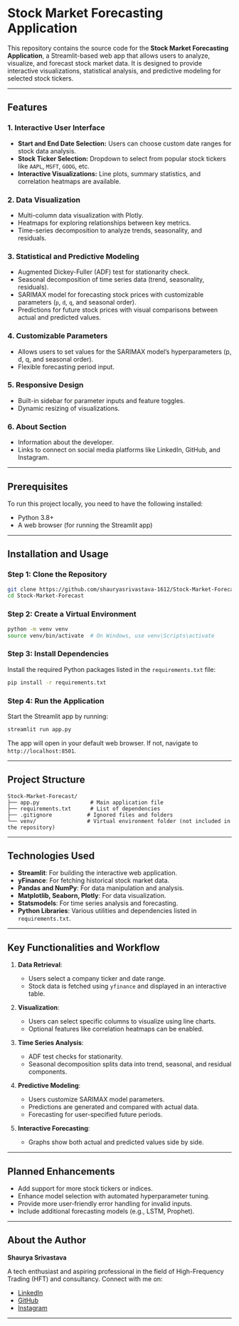 # Stock Market Forecasting Application

This repository contains the source code for the **Stock Market Forecasting Application**, a Streamlit-based web app that allows users to analyze, visualize, and forecast stock market data. It is designed to provide interactive visualizations, statistical analysis, and predictive modeling for selected stock tickers.

---

## Features

### 1. **Interactive User Interface**

- **Start and End Date Selection:** Users can choose custom date ranges for stock data analysis.
- **Stock Ticker Selection:** Dropdown to select from popular stock tickers like `AAPL`, `MSFT`, `GOOG`, etc.
- **Interactive Visualizations:** Line plots, summary statistics, and correlation heatmaps are available.

### 2. **Data Visualization**

- Multi-column data visualization with Plotly.
- Heatmaps for exploring relationships between key metrics.
- Time-series decomposition to analyze trends, seasonality, and residuals.

### 3. **Statistical and Predictive Modeling**

- Augmented Dickey-Fuller (ADF) test for stationarity check.
- Seasonal decomposition of time series data (trend, seasonality, residuals).
- SARIMAX model for forecasting stock prices with customizable parameters (`p`, `d`, `q`, and seasonal order).
- Predictions for future stock prices with visual comparisons between actual and predicted values.

### 4. **Customizable Parameters**

- Allows users to set values for the SARIMAX model’s hyperparameters (p, d, q, and seasonal order).
- Flexible forecasting period input.

### 5. **Responsive Design**

- Built-in sidebar for parameter inputs and feature toggles.
- Dynamic resizing of visualizations.

### 6. **About Section**

- Information about the developer.
- Links to connect on social media platforms like LinkedIn, GitHub, and Instagram.

---

## Prerequisites

To run this project locally, you need to have the following installed:

- Python 3.8+
- A web browser (for running the Streamlit app)

---

## Installation and Usage

### Step 1: Clone the Repository

```bash
git clone https://github.com/shauryasrivastava-1612/Stock-Market-Forecast.git
cd Stock-Market-Forecast
```

### Step 2: Create a Virtual Environment

```bash
python -m venv venv
source venv/bin/activate  # On Windows, use venv\Scripts\activate
```

### Step 3: Install Dependencies

Install the required Python packages listed in the `requirements.txt` file:

```bash
pip install -r requirements.txt
```

### Step 4: Run the Application

Start the Streamlit app by running:

```bash
streamlit run app.py
```

The app will open in your default web browser. If not, navigate to `http://localhost:8501`.

---

## Project Structure

```
Stock-Market-Forecast/
├── app.py                # Main application file
├── requirements.txt      # List of dependencies
├── .gitignore           # Ignored files and folders
└── venv/                # Virtual environment folder (not included in the repository)
```

---

## Technologies Used

- **Streamlit**: For building the interactive web application.
- **yFinance**: For fetching historical stock market data.
- **Pandas and NumPy**: For data manipulation and analysis.
- **Matplotlib, Seaborn, Plotly**: For data visualization.
- **Statsmodels**: For time series analysis and forecasting.
- **Python Libraries**: Various utilities and dependencies listed in `requirements.txt`.

---

## Key Functionalities and Workflow

1. **Data Retrieval**:

   - Users select a company ticker and date range.
   - Stock data is fetched using `yfinance` and displayed in an interactive table.

2. **Visualization**:

   - Users can select specific columns to visualize using line charts.
   - Optional features like correlation heatmaps can be enabled.

3. **Time Series Analysis**:

   - ADF test checks for stationarity.
   - Seasonal decomposition splits data into trend, seasonal, and residual components.

4. **Predictive Modeling**:

   - Users customize SARIMAX model parameters.
   - Predictions are generated and compared with actual data.
   - Forecasting for user-specified future periods.

5. **Interactive Forecasting**:

   - Graphs show both actual and predicted values side by side.

---

## Planned Enhancements

- Add support for more stock tickers or indices.
- Enhance model selection with automated hyperparameter tuning.
- Provide more user-friendly error handling for invalid inputs.
- Include additional forecasting models (e.g., LSTM, Prophet).

---

## About the Author

**Shaurya Srivastava**

A tech enthusiast and aspiring professional in the field of High-Frequency Trading (HFT) and consultancy. Connect with me on:

- [LinkedIn](https://linkedin.com/)
- [GitHub](https://github.com/)
- [Instagram](https://instagram.com/)

---
